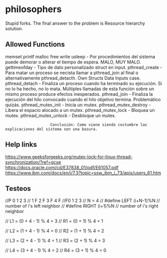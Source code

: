 # philosophers
Stupid forks.
The final answer to the problem is Resource hierarchy solution.

## Allowed Functions
memset
printf
malloc
free
write
usleep					- Por procedimientos del sistema puede demorar o alterar el tiempo de espera. MALO, MUY MALO.
gettimeofday			- Tipo de dato personalizado struct en input.
pthread_create			- Para matar un proceso se necista llamar a pthread_join al final o alternativamente pthread_detacth. Own Structs Data Inputs case.
pthread_detach			- Finaliza un proceso cuando ha terminado su ejecución. Si no lo ha hecho, no lo mata. Múltiples llamadas de esta función sobre un mismo proceso produce efectos inesperados.
pthread_join			- Finaliza la ejecución del hilo convocado cuando el hilo objetivo termina. Problemático quizás.
pthread_mutex_init		- Inicia un mutex.
pthread_mutex_destroy	- Libera el espacio alocado a un mutex.
pthread_mutex_lock		- Bloquea un mutex.
pthread_mutex_unlock	- Desbloque un mutex.

						Conclusión: Como viene siendo costumbre las explicaciones del sistema son una basura.

## Help links
https://www.geeksforgeeks.org/mutex-lock-for-linux-thread-synchronization/?ref=gcse
https://docs.oracle.com/cd/E37838_01/pdf/E61057.pdf
https://www.ibm.com/docs/en/i/7.3?topic=ssw_ibm_i_73/apis/users_61.htm

## Testeos

//P  0   1   2   3
// 1 F 2 F 3 F 4 F
//F0   1   2   3
// N = 4
// #define LEFT (i+N-1)%N    // number of i's left neighbor
// #define RIGHT (i+1)%N     // number of i's right neighbor

// L1 = (0 + 4 - 1) % 4 = 3
// R1 = (0 + 1) % 4 = 1

// L2 = (1 + 4 - 1) % 4 = 0
// R2 = (1 + 1) % 4 = 2

// L3 = (2 + 4 - 1) % 4 = 1
// R3 = (2 + 1) % 4 = 3

// L4 = (3 + 4 - 1) % 4 = 2
// R4 = (3 + 1) % 4 = 0
